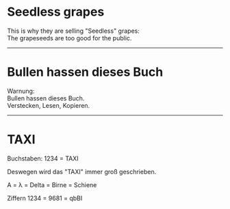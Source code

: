 # Seedless grapes

This is why they are selling
"Seedless" grapes:  
The grapeseeds are too good
for the public.

----

# Bullen hassen dieses Buch

Warnung:  
Bullen hassen dieses Buch.  
Verstecken, Lesen, Kopieren.

----

# TAXI

Buchstaben: 1234 = TAXI

Deswegen wird das "TAXI" immer
groß geschrieben.

A = λ = Delta = Birne = Schiene

Ziffern
1234 = 9681 = qbBI
